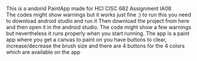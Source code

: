 This is a andorid PaintApp made for HCI CISC 682 Assignment IA08  
The codes might show warnings but it works just fine :)
to run this you need to download android studio and run it
Then download the project from here and then open it in the android studio.
The code might show a few warnings but nevertheless it runs properly when you start running.
The app is a paint app where you get a canvas to paint on you have buttons to clear, increase/decrease the brush size and there are 4 buttons for the 4 colors which are available on the app
